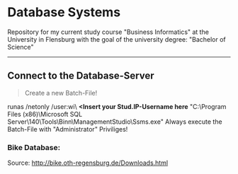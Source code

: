 # Database Systems

Repository for my current study course "Business Informatics" at the University in Flensburg with the goal of the university degree: "Bachelor of Science" 

----

## Connect to the Database-Server

> Create a new Batch-File!

runas /netonly /user:wi\\ **<Insert your Stud.IP-Username here** "C:\Program Files (x86)\Microsoft SQL Server\140\Tools\Binn\ManagementStudio\Ssms.exe"
Always execute the Batch-File with "Administrator" Priviliges!

### Bike Database:
Source: http://bike.oth-regensburg.de/Downloads.html